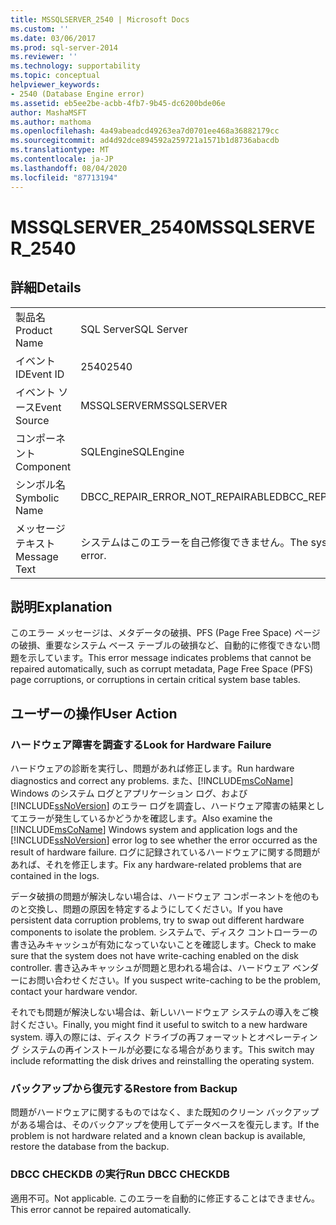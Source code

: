 ```yaml
---
title: MSSQLSERVER_2540 | Microsoft Docs
ms.custom: ''
ms.date: 03/06/2017
ms.prod: sql-server-2014
ms.reviewer: ''
ms.technology: supportability
ms.topic: conceptual
helpviewer_keywords:
- 2540 (Database Engine error)
ms.assetid: eb5ee2be-acbb-4fb7-9b45-dc6200bde06e
author: MashaMSFT
ms.author: mathoma
ms.openlocfilehash: 4a49abeadcd49263ea7d0701ee468a36882179cc
ms.sourcegitcommit: ad4d92dce894592a259721a1571b1d8736abacdb
ms.translationtype: MT
ms.contentlocale: ja-JP
ms.lasthandoff: 08/04/2020
ms.locfileid: "87713194"
---
```

# <a name="mssqlserver_2540"></a><span data-ttu-id="b1410-102">MSSQLSERVER_2540</span><span class="sxs-lookup"><span data-stu-id="b1410-102">MSSQLSERVER_2540</span></span>
    
## <a name="details"></a><span data-ttu-id="b1410-103">詳細</span><span class="sxs-lookup"><span data-stu-id="b1410-103">Details</span></span>  
  
|||  
|-|-|  
|<span data-ttu-id="b1410-104">製品名</span><span class="sxs-lookup"><span data-stu-id="b1410-104">Product Name</span></span>|<span data-ttu-id="b1410-105">SQL Server</span><span class="sxs-lookup"><span data-stu-id="b1410-105">SQL Server</span></span>|  
|<span data-ttu-id="b1410-106">イベント ID</span><span class="sxs-lookup"><span data-stu-id="b1410-106">Event ID</span></span>|<span data-ttu-id="b1410-107">2540</span><span class="sxs-lookup"><span data-stu-id="b1410-107">2540</span></span>|  
|<span data-ttu-id="b1410-108">イベント ソース</span><span class="sxs-lookup"><span data-stu-id="b1410-108">Event Source</span></span>|<span data-ttu-id="b1410-109">MSSQLSERVER</span><span class="sxs-lookup"><span data-stu-id="b1410-109">MSSQLSERVER</span></span>|  
|<span data-ttu-id="b1410-110">コンポーネント</span><span class="sxs-lookup"><span data-stu-id="b1410-110">Component</span></span>|<span data-ttu-id="b1410-111">SQLEngine</span><span class="sxs-lookup"><span data-stu-id="b1410-111">SQLEngine</span></span>|  
|<span data-ttu-id="b1410-112">シンボル名</span><span class="sxs-lookup"><span data-stu-id="b1410-112">Symbolic Name</span></span>|<span data-ttu-id="b1410-113">DBCC_REPAIR_ERROR_NOT_REPAIRABLE</span><span class="sxs-lookup"><span data-stu-id="b1410-113">DBCC_REPAIR_ERROR_NOT_REPAIRABLE</span></span>|  
|<span data-ttu-id="b1410-114">メッセージ テキスト</span><span class="sxs-lookup"><span data-stu-id="b1410-114">Message Text</span></span>|<span data-ttu-id="b1410-115">システムはこのエラーを自己修復できません。</span><span class="sxs-lookup"><span data-stu-id="b1410-115">The system cannot self repair this error.</span></span>|  
  
## <a name="explanation"></a><span data-ttu-id="b1410-116">説明</span><span class="sxs-lookup"><span data-stu-id="b1410-116">Explanation</span></span>  
 <span data-ttu-id="b1410-117">このエラー メッセージは、メタデータの破損、PFS (Page Free Space) ページの破損、重要なシステム ベース テーブルの破損など、自動的に修復できない問題を示しています。</span><span class="sxs-lookup"><span data-stu-id="b1410-117">This error message indicates problems that cannot be repaired automatically, such as corrupt metadata, Page Free Space (PFS) page corruptions, or corruptions in certain critical system base tables.</span></span>  
  
## <a name="user-action"></a><span data-ttu-id="b1410-118">ユーザーの操作</span><span class="sxs-lookup"><span data-stu-id="b1410-118">User Action</span></span>  
  
### <a name="look-for-hardware-failure"></a><span data-ttu-id="b1410-119">ハードウェア障害を調査する</span><span class="sxs-lookup"><span data-stu-id="b1410-119">Look for Hardware Failure</span></span>  
 <span data-ttu-id="b1410-120">ハードウェアの診断を実行し、問題があれば修正します。</span><span class="sxs-lookup"><span data-stu-id="b1410-120">Run hardware diagnostics and correct any problems.</span></span> <span data-ttu-id="b1410-121">また、[!INCLUDE[msCoName](../../includes/msconame-md.md)] Windows のシステム ログとアプリケーション ログ、および [!INCLUDE[ssNoVersion](../../includes/ssnoversion-md.md)] のエラー ログを調査し、ハードウェア障害の結果としてエラーが発生しているかどうかを確認します。</span><span class="sxs-lookup"><span data-stu-id="b1410-121">Also examine the [!INCLUDE[msCoName](../../includes/msconame-md.md)] Windows system and application logs and the [!INCLUDE[ssNoVersion](../../includes/ssnoversion-md.md)] error log to see whether the error occurred as the result of hardware failure.</span></span> <span data-ttu-id="b1410-122">ログに記録されているハードウェアに関する問題があれば、それを修正します。</span><span class="sxs-lookup"><span data-stu-id="b1410-122">Fix any hardware-related problems that are contained in the logs.</span></span>  
  
 <span data-ttu-id="b1410-123">データ破損の問題が解決しない場合は、ハードウェア コンポーネントを他のものと交換し、問題の原因を特定するようにしてください。</span><span class="sxs-lookup"><span data-stu-id="b1410-123">If you have persistent data corruption problems, try to swap out different hardware components to isolate the problem.</span></span> <span data-ttu-id="b1410-124">システムで、ディスク コントローラーの書き込みキャッシュが有効になっていないことを確認します。</span><span class="sxs-lookup"><span data-stu-id="b1410-124">Check to make sure that the system does not have write-caching enabled on the disk controller.</span></span> <span data-ttu-id="b1410-125">書き込みキャッシュが問題と思われる場合は、ハードウェア ベンダーにお問い合わせください。</span><span class="sxs-lookup"><span data-stu-id="b1410-125">If you suspect write-caching to be the problem, contact your hardware vendor.</span></span>  
  
 <span data-ttu-id="b1410-126">それでも問題が解決しない場合は、新しいハードウェア システムの導入をご検討ください。</span><span class="sxs-lookup"><span data-stu-id="b1410-126">Finally, you might find it useful to switch to a new hardware system.</span></span> <span data-ttu-id="b1410-127">導入の際には、ディスク ドライブの再フォーマットとオペレーティング システムの再インストールが必要になる場合があります。</span><span class="sxs-lookup"><span data-stu-id="b1410-127">This switch may include reformatting the disk drives and reinstalling the operating system.</span></span>  
  
### <a name="restore-from-backup"></a><span data-ttu-id="b1410-128">バックアップから復元する</span><span class="sxs-lookup"><span data-stu-id="b1410-128">Restore from Backup</span></span>  
 <span data-ttu-id="b1410-129">問題がハードウェアに関するものではなく、また既知のクリーン バックアップがある場合は、そのバックアップを使用してデータベースを復元します。</span><span class="sxs-lookup"><span data-stu-id="b1410-129">If the problem is not hardware related and a known clean backup is available, restore the database from the backup.</span></span>  
  
### <a name="run-dbcc-checkdb"></a><span data-ttu-id="b1410-130">DBCC CHECKDB の実行</span><span class="sxs-lookup"><span data-stu-id="b1410-130">Run DBCC CHECKDB</span></span>  
 <span data-ttu-id="b1410-131">適用不可。</span><span class="sxs-lookup"><span data-stu-id="b1410-131">Not applicable.</span></span> <span data-ttu-id="b1410-132">このエラーを自動的に修正することはできません。</span><span class="sxs-lookup"><span data-stu-id="b1410-132">This error cannot be repaired automatically.</span></span>  
  
  
